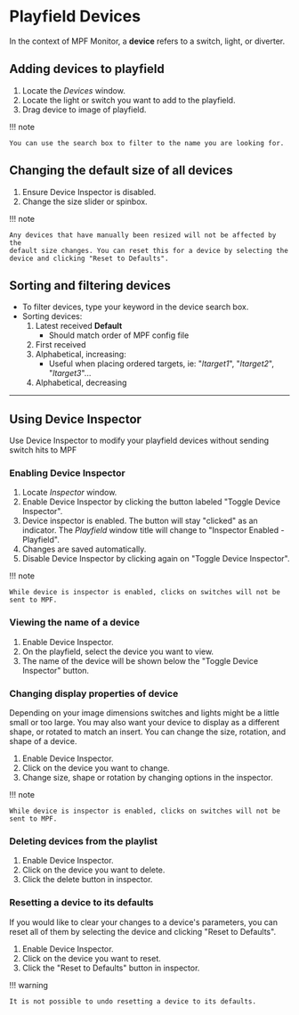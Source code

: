 # Playfield Devices

In the context of MPF Monitor, a **device** refers to a switch,
light, or diverter.

## Adding devices to playfield

1.  Locate the *Devices* window.
2.  Locate the light or switch you want to add to the playfield.
3.  Drag device to image of playfield.

!!! note

    You can use the search box to filter to the name you are looking for.

## Changing the default size of all devices

1.  Ensure Device Inspector is disabled.
2.  Change the size slider or spinbox.

!!! note

    Any devices that have manually been resized will not be affected by the
    default size changes. You can reset this for a device by selecting the
    device and clicking "Reset to Defaults".

## Sorting and filtering devices

* To filter devices, type your keyword in the device search box.
* Sorting devices:
    1.  Latest received **Default**
        * Should match order of MPF config file
    2.  First received
    3.  Alphabetical, increasing:
        * Useful when placing ordered targets, ie: "*ltarget1*",
            "*ltarget2*", "*ltarget3*"...
    4.  Alphabetical, decreasing

------------------------------------------------------------------------

## Using Device Inspector

Use Device Inspector to modify your playfield devices without sending
switch hits to MPF

### Enabling Device Inspector

1.  Locate *Inspector* window.
2.  Enable Device Inspector by clicking the button labeled "Toggle
    Device Inspector".
3.  Device inspector is enabled. The button will stay "clicked" as an
    indicator. The *Playfield* window title will change to "Inspector
    Enabled - Playfield".
4.  Changes are saved automatically.
5.  Disable Device Inspector by clicking again on "Toggle Device
    Inspector".

!!! note

    While device is inspector is enabled, clicks on switches will not be
    sent to MPF.

### Viewing the name of a device

1.  Enable Device Inspector.
2.  On the playfield, select the device you want to view.
3.  The name of the device will be shown below the "Toggle Device
    Inspector" button.

### Changing display properties of device

Depending on your image dimensions switches and lights might be a little
small or too large. You may also want your device to display as a
different shape, or rotated to match an insert. You can change the size,
rotation, and shape of a device.

1.  Enable Device Inspector.
2.  Click on the device you want to change.
3.  Change size, shape or rotation by changing options in the inspector.

!!! note

    While device is inspector is enabled, clicks on switches will not be
    sent to MPF.

### Deleting devices from the playlist

1.  Enable Device Inspector.
2.  Click on the device you want to delete.
3.  Click the delete button in inspector.

### Resetting a device to its defaults

If you would like to clear your changes to a device's parameters, you
can reset all of them by selecting the device and clicking "Reset to
Defaults".

1.  Enable Device Inspector.
2.  Click on the device you want to reset.
3.  Click the "Reset to Defaults" button in inspector.

!!! warning

    It is not possible to undo resetting a device to its defaults.

